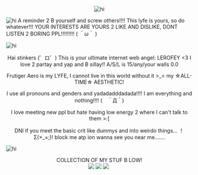 <p align="center"> <img src="https://cdn.discordapp.com/attachments/1249282295094054984/1426837691869298769/Tumblr_l_673404088876237.jpg?ex=68ecada7&is=68eb5c27&hm=472747c4909ff292ebff088633fcc8a5b2f5b5e3cfb03b3e9a17510959630a6e&" alt="hi" />

<p align="left"> <img src="https://cdn.discordapp.com/attachments/1249282295094054984/1426829989789175940/Tumblr_l_669258079203131.gif?ex=68eca67a&is=68eb54fa&hm=68099b8f77bda3224058615a9e8e056bdba052fc10ca56a542eb802952478cda&" alt="hi" /> A reminder 2 B yourself and screw others!!!! This lyfe is yours, so do whatever!!! YOUR INTERESTS ARE YOURS 2 LIKE AND DISLIKE, DONT LISTEN 2 BORING PPL!!!!!!!!!  ( ＾ω＾ )

<p align="left"> <img src="https://cdn.discordapp.com/attachments/1249282295094054984/1426829902266765343/Tumblr_l_669198931809508.jpg?ex=68eca665&is=68eb54e5&hm=029dbde3652cd6ff808012a00df98df93b0faf96d38560a7e09f138561a846b7&" alt="hi" /> 

<p align="center"> Hai stinkers (゜ロ゜) This is your ultimate internet web angel: LEROFEY <3 I love 2 partay and yap and B sillay!! A/S/L is 15/any/your walls 0.0

<p align="center"> Frutiger Aero is my LYFE, I cannot live in this world without it >_< my ☆ALL-TIME☆ AESTHETIC!

<p align="center"> I use all pronouns and genders and yadadadddadada!!!! I am everything and nothing!!!! (　＾Д＾)

<p align="center"> I love meeting new ppl but hate having low energy 2 where I can't talk to them >:[

<p align="center"> DNI if you meet the basic crit like dummys and into weirdo things... ！Σ(×_×;)! block me atp ion wanna see you near me.......

<p align="left"> <img src="https://cdn.discordapp.com/attachments/1249282295094054984/1426829902744653865/Tumblr_l_669200410016174.jpg?ex=68eca666&is=68eb54e6&hm=ced74d55727bd8e03f97ee87f98d79b7114c9b35dface582d1fc34b8a95455fb&" alt="hi" /> <p center <img src="https://cdn.discordapp.com/attachments/1249282295094054984/1426829902744653865/Tumblr_l_669200410016174.jpg?ex=68eca666&is=68eb54e6&hm=ced74d55727bd8e03f97ee87f98d79b7114c9b35dface582d1fc34b8a95455fb&" alt="hi" />

<p align="center"> COLLECTION OF MY STUF B  LOW!
</br> 
<img src="https://cdn.discordapp.com/attachments/1249282295094054984/1426829844682899616/Tumblr_l_669182857249254.gif?ex=68eca658&is=68eb54d8&hm=5470d666dd7c89a1eb7548ca14f2d2b34836f7a9e495b1ad848641ffa272a0be&"> <img src="https://cdn.discordapp.com/attachments/1249282295094054984/1426829844955533362/Tumblr_l_669183969634357.gif?ex=68eca658&is=68eb54d8&hm=e7596fc94d184f1d04388412ab16a768fdc060d8d53443bf7f58ee57cbdda012&"> <img src="https://cdn.discordapp.com/attachments/1249282295094054984/1426829845559509083/Tumblr_l_669186210566023.gif?ex=68eca658&is=68eb54d8&hm=80ac2bd35ed509c9e13b43db4c474ee24b18e0dfd3e6be8b8d19d0bd7d75b125&"> <img src="">
